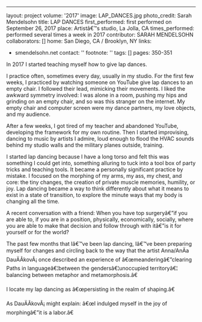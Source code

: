 ---
layout: project
volume: '2017'
image: LAP_DANCES.jpg
photo_credit: Sarah Mendelsohn
title: LAP DANCES
first_performed: first performed on September 26, 2017
place: Artistâ€™s studio, La Jolla, CA
times_performed: performed several times a week in 2017
contributor: SARAH MENDELSOHN
collaborators: []
home: San Diego, CA / Brooklyn, NY
links:
- smendelsohn.net
contact: ''
footnote: ''
tags: []
pages: 350-351



In 2017 I started teaching myself how to give lap dances.

I practice often, sometimes every day, usually in my studio. For the first few weeks, I practiced by watching someone on YouTube give lap dances to an empty chair. I followed their lead, mimicking their movements. I liked the awkward symmetry involved: I was alone in a room, pushing my hips and grinding on an empty chair, and so was this stranger on the internet. My empty chair and computer screen were my dance partners, my love objects, and my audience.

After a few weeks, I got tired of my teacher and abandoned YouTube, developing the framework for my own routine. Then I started improvising, dancing to music by artists I admire, loud enough to flood the HVAC sounds behind my studio walls and the military planes outside, training.

I started lap dancing because I have a long torso and felt this was something I could get into, something alluring to tuck into a tool box of party tricks and teaching tools. It became a personally significant practice by mistake. I focused on the morphing of my arms, my ass, my chest, and core: the tiny changes, the creation of private muscle memories, humility, or joy. Lap dancing became a way to think differently about what it means to exist in a state of transition, to explore the minute ways that my body is changing all the time.

A recent conversation with a friend: When you have top surgeryâ€”if you are able to, if you are in a position, physically, economically, socially, where you are able to make that decision and follow through with itâ€”is it for yourself or for the world?

The past few months that Iâ€™ve been lap dancing, Iâ€™ve been preparing myself for changes and circling back to the way that the artist Anna/AnÄa DauÄÃ­kovÃ¡ once described an experience of â€œmeanderingâ€”clearing Paths in languageâ€¦between the gendersâ€¦unoccupied territoryâ€¦ balancing between metaphor and metamorphosis.â€

I locate my lap dancing as â€œpersisting in the realm of shaping.â€

As DauÄÃ­kovÃ¡ might explain: â€œI indulged myself in the joy of morphingâ€”it is a labor.â€
